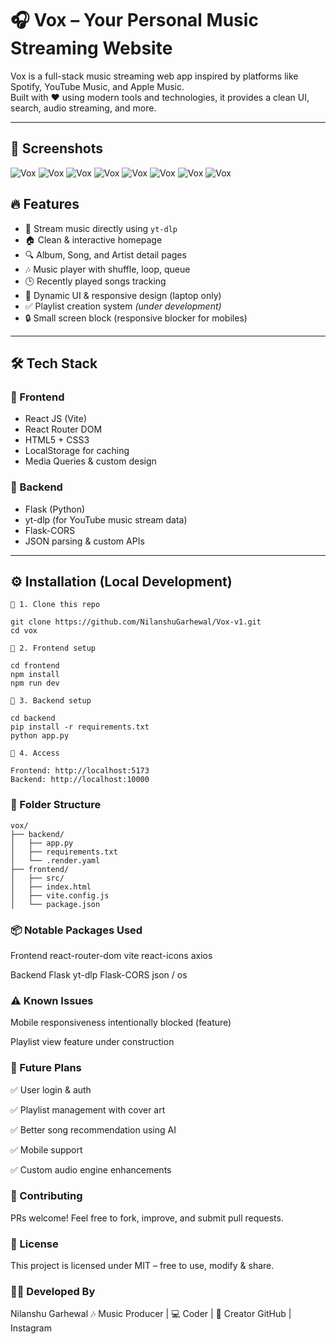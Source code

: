 # 🎧 Vox – Your Personal Music Streaming Website

Vox is a full-stack music streaming web app inspired by platforms like Spotify, YouTube Music, and Apple Music.  
Built with ❤️ using modern tools and technologies, it provides a clean UI, search, audio streaming, and more.

---

## 📸 Screenshots

![Vox](./frontend/src/assets/Images/vox_home_page.png)
![Vox](./frontend/src/assets/Images/vox_search.png)
![Vox](./frontend/src/assets/Images/vox_album_page_2.png)
![Vox](./frontend/src/assets/Images/vox_artist_page_1.png)
![Vox](./frontend/src/assets/Images/vox_artist_page_2.png)
![Vox](./frontend/src/assets/Images/vox_artist_page_1(1).png)
![Vox](./frontend/src/assets/Images/vox_artist_album_page.png)
![Vox](./frontend/src/assets/Images/vox_queue_popup.png)

## 🔥 Features

- 🎵 Stream music directly using `yt-dlp`
- 🏠 Clean & interactive homepage
- 🔍 Album, Song, and Artist detail pages
- 🎶 Music player with shuffle, loop, queue
- 🕒 Recently played songs tracking
- 🎨 Dynamic UI & responsive design (laptop only)
- ✅ Playlist creation system _(under development)_
- 🔒 Small screen block (responsive blocker for mobiles)

---

## 🛠 Tech Stack

### 🔹 Frontend

- React JS (Vite)
- React Router DOM
- HTML5 + CSS3
- LocalStorage for caching
- Media Queries & custom design

### 🔹 Backend

- Flask (Python)
- yt-dlp (for YouTube music stream data)
- Flask-CORS
- JSON parsing & custom APIs

---

## ⚙️ Installation (Local Development)

```
🔹 1. Clone this repo

git clone https://github.com/NilanshuGarhewal/Vox-v1.git
cd vox

🔹 2. Frontend setup

cd frontend
npm install
npm run dev

🔹 3. Backend setup

cd backend
pip install -r requirements.txt
python app.py

🔹 4. Access

Frontend: http://localhost:5173
Backend: http://localhost:10000
```

### 🧠 Folder Structure

```
vox/
├── backend/
│   ├── app.py
│   ├── requirements.txt
│   └── .render.yaml
├── frontend/
│   ├── src/
│   ├── index.html
│   ├── vite.config.js
│   └── package.json
```

### 📦 Notable Packages Used

Frontend
react-router-dom
vite
react-icons
axios

Backend
Flask
yt-dlp
Flask-CORS
json / os

### ⚠️ Known Issues

Mobile responsiveness intentionally blocked (feature)

Playlist view feature under construction

### 📌 Future Plans

✅ User login & auth

✅ Playlist management with cover art

✅ Better song recommendation using AI

✅ Mobile support

✅ Custom audio engine enhancements

### 🤝 Contributing

PRs welcome!
Feel free to fork, improve, and submit pull requests.

### 📜 License

This project is licensed under MIT – free to use, modify & share.

### 🧑‍💻 Developed By

Nilanshu Garhewal
🎶 Music Producer | 💻 Coder | 🧠 Creator
GitHub | Instagram

